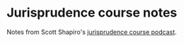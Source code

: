 # Jurisprudence course notes

Notes from Scott Shapiro's [jurisprudence course podcast](https://anchor.fm/scott-shapiro).